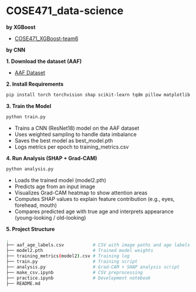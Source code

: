 # COSE471_data-science

**by XGBoost**
- [COSE471_XGBoost-team6](https://github.com/luckygeko/COSE471_XGBoost-team6.git)

**by CNN**

**1. Download the dataset (AAF)**
- [AAF Dataset](https://github.com/JingchunCheng/All-Age-Faces-Dataset.git)

**2. Install Requirements**
```bash
pip install torch torchvision shap scikit-learn tqdm pillow matplotlib numpy pandas opencv-python
```

**3. Train the Model**
```bash
python train.py
```
- Trains a CNN (ResNet18) model on the AAF dataset
- Uses weighted sampling to handle data imbalance
- Saves the best model as best_model.pth
- Logs metrics per epoch to training_metrics.csv

**4. Run Analysis (SHAP + Grad-CAM)**
```bash
python analysis.py
```
- Loads the trained model (model2.pth)
- Predicts age from an input image
- Visualizes Grad-CAM heatmap to show attention areas
- Computes SHAP values to explain feature contribution (e.g., eyes, forehead, mouth)
- Compares predicted age with true age and interprets appearance (young-looking / old-looking)

**5. Project Structure**
```bash
.
├── aaf_age_labels.csv           # CSV with image paths and age labels
├── model2.pth                   # Trained model weights
├── training_metrics(model2).csv # Training log
├── train.py                     # Training script
├── analysis.py                  # Grad-CAM + SHAP analysis script
├── make_csv.ipynb               # CSV preprocessing
├── practice.ipynb               # Development notebook
├── README.md
```
